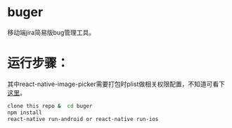# buger
移动端jira简易版bug管理工具。

# 运行步骤：

其中react-native-image-picker需要打包时plist做相关权限配置，不知道可看下[这里](https://www.cnblogs.com/shaoting/p/6148085.html)。

``` bash
clone this repo &  cd buger
npm install
react-native run-android or react-native run-ios
```
